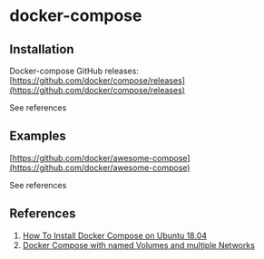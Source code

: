 # docker-compose

## Installation

Docker-compose GitHub releases: [https://github.com/docker/compose/releases](https://github.com/docker/compose/releases)

See references

## Examples

[https://github.com/docker/awesome-compose](https://github.com/docker/awesome-compose)

See references

## References

1. [How To Install Docker Compose on Ubuntu 18.04](https://www.digitalocean.com/community/tutorials/how-to-install-docker-compose-on-ubuntu-18-04)
2. [Docker Compose with named Volumes and multiple Networks](https://sandro-keil.de/blog/docker-compose-with-named-volumes-and-multiple-networks/)
